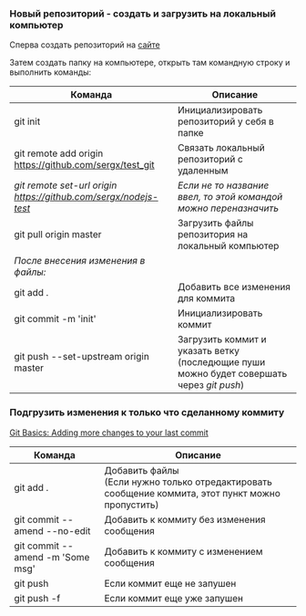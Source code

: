 ### Новый репозиторий - создать и загрузить на локальный компьютер
Сперва создать репозиторий на [сайте](https://github.com/new)

Затем создать папку на компьютере, открыть там командную строку и выполнить команды:

|Команда|Описание|
|---|---|
|git init|Инициализировать репозиторий у себя в папке|
|git remote add origin https://github.com/sergx/test_git|Связать локальный репозиторий с удаленным|
|*git remote set-url origin https://github.com/sergx/nodejs-test*|*Если не то название ввел, то этой командой можно переназначить*|
|git pull origin master|Загрузить файлы репозитория на локальный компьютер|
|*После внесения изменения в файлы:*|
|git add .|Добавить все изменения для коммита|
|git commit -m 'init'|Инициализировать коммит|
|git push --set-upstream origin master|Загрузить коммит и указать ветку (последющие пуши можно будет совершать через *git push*)|

### Подгрузить изменения к только что сделанному коммиту
[Git Basics: Adding more changes to your last commit](https://medium.com/@igor_marques/git-basics-adding-more-changes-to-your-last-commit-1629344cb9a8)

|Команда|Описание|
|---|---|
|git add .|Добавить файлы<br>(Если нужно только отредактировать сообщение коммита, этот пункт можно пропустить)|
|git commit --amend --no-edit|Добавить к коммиту без изменения сообщения|
|git commit --amend -m 'Some msg'|Добавить к коммиту c изменением сообщения|
|git push|Если коммит еще не запушен|
|git push -f|Если коммит еще уже запушен|